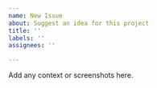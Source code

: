 ```yaml
---
name: New Issue
about: Suggest an idea for this project
title: ''
labels: ''
assignees: ''

---
```


Add any context or screenshots here.
